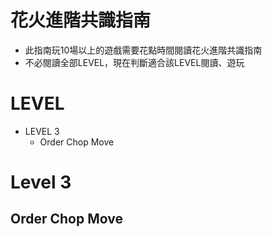 # 花火進階共識指南
* 此指南玩10場以上的遊戲需要花點時間閱讀花火進階共識指南
* 不必閱讀全部LEVEL，現在判斷適合該LEVEL閱讀、遊玩

# LEVEL
* LEVEL 3
  * Order Chop Move




# Level 3
## Order Chop Move

